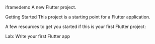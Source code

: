 iframedemo
A new Flutter project.

Getting Started
This project is a starting point for a Flutter application.

A few resources to get you started if this is your first Flutter project:

Lab: Write your first Flutter app
